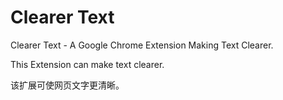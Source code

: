 # Clearer Text

Clearer Text - A Google Chrome Extension Making Text Clearer. 

This Extension can make text clearer.

该扩展可使网页文字更清晰。
